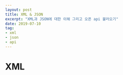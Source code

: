 ```yaml
---
layout: post 
title: XML & JSON 
excerpt: "XML과 JSON에 대한 이해 그리고 오픈 api 불러오기"
date: 2019-07-10
tag:
- xml
- json
- api
---
```




# XML 
